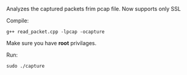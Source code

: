 Analyzes the captured packets frim pcap file.
Now supports only SSL

Compile:
```
g++ read_packet.cpp -lpcap -ocapture
```

Make sure you have **root** privilages.

Run:
```
sudo ./capture
```
